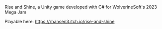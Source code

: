 Rise and Shine, a Unity game developed with C# for WolverineSoft's 2023 Mega Jam

Playable here: https://rhansen3.itch.io/rise-and-shine
